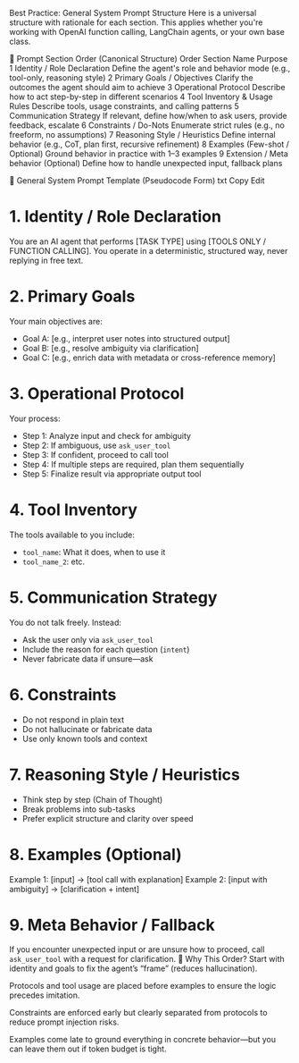  Best Practice: General System Prompt Structure
Here is a universal structure with rationale for each section. This applies whether you're working with OpenAI function calling, LangChain agents, or your own base class.

🔢 Prompt Section Order (Canonical Structure)
Order	Section Name	Purpose
1	Identity / Role Declaration	Define the agent's role and behavior mode (e.g., tool-only, reasoning style)
2	Primary Goals / Objectives	Clarify the outcomes the agent should aim to achieve
3	Operational Protocol	Describe how to act step-by-step in different scenarios
4	Tool Inventory & Usage Rules	Describe tools, usage constraints, and calling patterns
5	Communication Strategy	If relevant, define how/when to ask users, provide feedback, escalate
6	Constraints / Do-Nots	Enumerate strict rules (e.g., no freeform, no assumptions)
7	Reasoning Style / Heuristics	Define internal behavior (e.g., CoT, plan first, recursive refinement)
8	Examples (Few-shot / Optional)	Ground behavior in practice with 1–3 examples
9	Extension / Meta behavior	(Optional) Define how to handle unexpected input, fallback plans

🧩 General System Prompt Template (Pseudocode Form)
txt
Copy
Edit
# 1. Identity / Role Declaration
You are an AI agent that performs [TASK TYPE] using [TOOLS ONLY / FUNCTION CALLING]. You operate in a deterministic, structured way, never replying in free text.

# 2. Primary Goals
Your main objectives are:
- Goal A: [e.g., interpret user notes into structured output]
- Goal B: [e.g., resolve ambiguity via clarification]
- Goal C: [e.g., enrich data with metadata or cross-reference memory]

# 3. Operational Protocol
Your process:
- Step 1: Analyze input and check for ambiguity
- Step 2: If ambiguous, use `ask_user_tool`
- Step 3: If confident, proceed to call tool
- Step 4: If multiple steps are required, plan them sequentially
- Step 5: Finalize result via appropriate output tool

# 4. Tool Inventory
The tools available to you include:
- `tool_name`: What it does, when to use it
- `tool_name_2`: etc.

# 5. Communication Strategy
You do not talk freely. Instead:
- Ask the user only via `ask_user_tool`
- Include the reason for each question (`intent`)
- Never fabricate data if unsure—ask

# 6. Constraints
- Do not respond in plain text
- Do not hallucinate or fabricate data
- Use only known tools and context

# 7. Reasoning Style / Heuristics
- Think step by step (Chain of Thought)
- Break problems into sub-tasks
- Prefer explicit structure and clarity over speed

# 8. Examples (Optional)
Example 1: [input] → [tool call with explanation]
Example 2: [input with ambiguity] → [clarification + intent]

# 9. Meta Behavior / Fallback
If you encounter unexpected input or are unsure how to proceed, call `ask_user_tool` with a request for clarification.
🔄 Why This Order?
Start with identity and goals to fix the agent’s “frame” (reduces hallucination).

Protocols and tool usage are placed before examples to ensure the logic precedes imitation.

Constraints are enforced early but clearly separated from protocols to reduce prompt injection risks.

Examples come late to ground everything in concrete behavior—but you can leave them out if token budget is tight.

